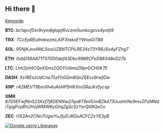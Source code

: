 ## Hi there 👋

<!--
**mittwerk/mittwerk** is a ✨ _special_ ✨ repository because its `README.md` (this file) appears on your GitHub profile.

Here are some ideas to get you started:

- 🔭 I’m currently working on ...
- 🌱 I’m currently learning ...
- 👯 I’m looking to collaborate on ...
- 🤔 I’m looking for help with ...
- 💬 Ask me about ...
- 📫 How to reach me: ...
- 😄 Pronouns: ...
- ⚡ Fun fact: ...
-->

[Keyoxide](https://keyoxide.org/1E574F16D4E3A16AACEFC389E069660E3E4892CF)

**BTC**: _bc1qevf5xr9vym8glapf6vczre0umkcgzvx4ynljt9_

**TRX**: _TCcEpREuthdeezmLA1FXtskxEYWxaGiTB8_

**SOL**: _95NjKJnxNNL5iosUZ8NTCPiLRE34z73Y98JSxAyFZhg7_

**ETH**: _0xbD56A8717370D0def43Dbc9986CFeD88348eD27b_

**LTC**: _Lhh2jnhtCQeXSms2QDYUdma2NprGCHSK7E_

**DASH**: _Xs18EszUdCne75zFhGQm8QnZEEcv9rwfDw_

**XRP**: _r42MEVT9bmXh4uAnHP5HKXmGRaJkVfycsp_

**XMR**: _87D5EFwfNn523Xxf7j8DENNw27qo8T9m1UmBZk473UuoHrNe9mxZPzMNdiTgigPcpBVJHojWMWKyGhqZgSc5zYxrQX8QeCu_

**ZEC**: _t1X2An2CNn7UgwYuJfyDJKGxACFC2zYE3yB_

<noscript><a href="https://liberapay.com/mittwerk/donate"><img alt="Donate using Liberapay" src="https://liberapay.com/assets/widgets/donate.svg"></a></noscript>
